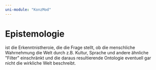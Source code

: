 ```yaml
---
uni-module: "KonzMod"
---
```


# Epistemologie

ist die Erkenntnistheroie, die die Frage stellt, ob die menschliche Wahrnehmung die Welt durch z.B. Kultur, Sprache und andere ähnliche "Filter" einschränkt und die daraus resultierende Ontologie eventuell gar nicht die wirkliche Welt beschreibt.
